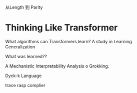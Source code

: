 从Length 到 Parity



# Thinking Like Transformer

What algorithms can Transformers learn? A study in Learning Generalization

What was learned??

A Mechanistic Interpretability Analysis o Grokking.

Dyck-k Language

trace rasp complier



